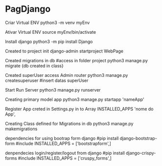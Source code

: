 # PagDjango

Criar Virtual ENV
    python3 -m venv myEnv

Ativar Virtual ENV
    source myEnv/bin/activate

Install django
    python3 -m pip install Django

Created to project init
    django-admin startproject WebPage

Created migrations in db
#access in folder project
    python3 manage.py migrate
    {db created in class}

Created superUser access Admin router
    python3 manage.py createsuperuser
#insert  datas superUser

Start Run Server
    python3 manage.py runserver

Creating  primary model app
    python3 manage.py startapp 'nameApp'

Register App creted in Settings.py in to Array INSTALLED_APPS
    'nome do App',

Creating Class defined for Migrations in db
    python3 manage.py makemigrations

dependencies for using bootrap form django
    #pip install django-bootstrap-form
    #include INSTALLED_APPS = ['bootstrapform',]

denpendecies login/register/logout from django
    #pip install django-crispy-forms
    #include INSTALLED_APPS = ['cruspy_forms',]

